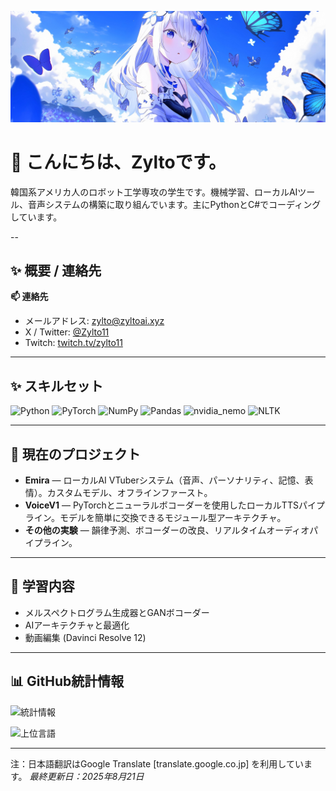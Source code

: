 <!-- README.md (pure Markdown) -->
![Banner](https://raw.githubusercontent.com/Zylto11/Zylto11/main/images/banner.jpg)

# 👋 こんにちは、Zyltoです。

韓国系アメリカ人のロボット工学専攻の学生です。機械学習、ローカルAIツール、音声システムの構築に取り組んでいます。主にPythonとC#でコーディングしています。

--

## ✨ 概要 / 連絡先

**📫 連絡先**

- メールアドレス: <zylto@zyltoai.xyz> <!-- クリック可能なmailtoリンクとして表示されます -->
- X / Twitter: [@Zylto11](https://x.com/Zylto11)
- Twitch: [twitch.tv/zylto11](https://www.twitch.tv/zylto11)

---

## ✨ スキルセット

![Python](https://img.shields.io/badge/python-3670A0?style=for-the-badge&logo=python&logoColor=ffdd54)
![PyTorch](https://img.shields.io/badge/PyTorch-%23EE4C2C.svg?style=for-the-badge&logo=PyTorch&logoColor=white)
![NumPy](https://img.shields.io/badge/numpy-%23013243.svg?style=for-the-badge&logo=numpy&logoColor=white)
![Pandas](https://img.shields.io/badge/pandas-%23150458.svg?style=for-the-badge&logo=pandas&logoColor=white)
![nvidia_nemo](https://img.shields.io/badge/nemo-%76B900?style=for-the-badge&logo=nvidia&logoColor=white)
![NLTK](https://img.shields.io/badge/NLTK-3D3D3D?style=for-the-badge&logo=retool&logoColor=white)

---

## 🚀 現在のプロジェクト

- **Emira** — ローカルAI VTuberシステム（音声、パーソナリティ、記憶、表情）。カスタムモデル、オフラインファースト。
- **VoiceV1** — PyTorchとニューラルボコーダーを使用したローカルTTSパイプライン。モデルを簡単に交換できるモジュール型アーキテクチャ。
- **その他の実験** — 韻律予測、ボコーダーの改良、リアルタイムオーディオパイプライン。

---

## 🌱 学習内容

- メルスペクトログラム生成器とGANボコーダー
- AIアーキテクチャと最適化
- 動画編集 (Davinci Resolve 12)

---

## 📊 GitHub統計情報

![統計情報](https://github-readme-stats.vercel.app/api?username=Zylto11&theme=transparent&show_icons=true&hide_border=true&count_private=true)

![上位言語](https://github-readme-stats.vercel.app/api/top-langs/?username=Zylto11&theme=transparent&layout=normal&count_private=true)

---
注：日本語翻訳はGoogle Translate [translate.google.co.jp] を利用しています。
*最終更新日：2025年8月21日*

